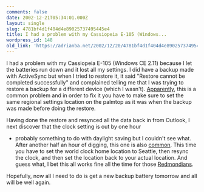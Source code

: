 ```yaml
---
comments: false
date: 2002-12-21T05:34:01.000Z
layout: single
slug: 4781bf4d1f404d4e89025737495445e4
title: I had a problem with my Cassiopeia E-105 (Windows...
wordpress_id: 148
old_link: 'https://adrianba.net/2002/12/20/4781bf4d1f404d4e89025737495445e4/'
---
```

I had a problem with my Cassiopeia E-105 (Windows CE 2.11)
because I let the batteries run down and it lost all my settings. I
did have a backup made with ActiveSync but when I tried to restore
it, it said "Restore cannot be completed successfully" and
complained telling me that I was trying to restore a backup for a
different device (which I wasn't).
[
Apparently](http://groups.google.co.uk/groups?hl=en&lr=&ie=UTF-8&selm=9189mt%24qv3%241%40nnrp1.deja.com), this is a common problem and in order to fix it you
have to make sure to set the same regional settings location on the
palmtop as it was when the backup was made before doing the
restore.

Having done the restore and resynced all the data back in from
Outlook, I next discover that the clock setting is out by one hour
- probably something to do with daylight saving but I couldn't see
what. After another half an hour of digging, this one is also
[
common](http://groups.google.com/groups?hl=en&lr=&ie=UTF-8&selm=0CyFOIQeoZazZWRLA4OaoLS9%3DWMH%404ax.com). This time you have to set the world
clock home location to Seattle, then resync the clock, and
then set the location back to your actual location. And guess what,
I bet this all works fine all the time for those
[Redmondians](http://www.microsoft.com/).

Hopefully, now all I need to do is get a new backup battery
tomorrow and all will be well again.
